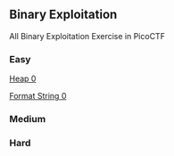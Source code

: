 ## Binary Exploitation

All Binary Exploitation Exercise in PicoCTF

### Easy

[Heap 0](Binary_Exploitation/heap_0.md)

[Format String 0](Binary_Exploitation/Format_String_0.md)

### Medium

### Hard
